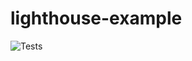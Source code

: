 # lighthouse-example

![Tests](https://github.com/Qarj/lighthouse-example/workflows/Unauth%20Desktop/badge.svg)
